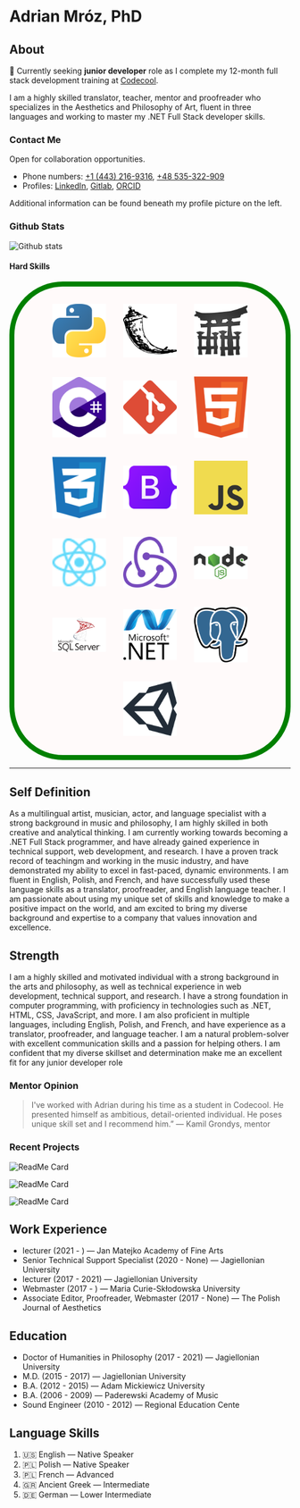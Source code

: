 # Adrian Mróz, PhD 
<!-- ![counter](https://enb6254mo1wkgw.m.pipedream.net) -->

## About

🔭 Currently seeking **junior developer** role as I complete my 12-month full stack development training at [Codecool](https://github.com/CodecoolGlobal).

I am a highly skilled translator, teacher, mentor and proofreader who specializes in the Aesthetics and Philosophy of Art, fluent in three languages and working to master my .NET Full Stack developer skills.

### Contact Me

Open for collaboration opportunities.

- Phone numbers: [+1 (443) 216-9316](+14432169316), [+48 535-322-909](+48535322900)
- Profiles: [LinkedIn](www.linkedin.com/in/abenteuerzeit/), [Gitlab](gitlab.com/abenteuerzeit), [ORCID](https://orcid.org/0000-0001-6813-7490)

Additional information can be found beneath my profile picture on the left.

### Github Stats

![Github stats](https://github-readme-stats.vercel.app/api?username=abenteuerzeit)

#### Hard Skills

<!-- 
![HTML and CSS logos](./assets//images/CSS3_and_HTML5_logos_and_wordmarks.svg "HTML and CSS")
![JavaScript logo](./assets//images/Unofficial_JavaScript_logo_2.svg "JavaScipt")
![Bootstrap logo](./assets//images/Bootstrap_logo.svg "Bootstrap")
![Git logo](./assets//images/Git-logo-orange.svg "git")
![Csharp logo](./assets//images/Logo_C_sharp.svg "C#")
![Microsoft SQL Server logo](./assets//images/microsoft-sql-server-logo.svg "Microsoft SQL Server")
![Dotnet Core logo](./assets//images/NET_Core_Logo.svg ".NET Core")
![Node logo](./assets//images/Node.js_logo.svg "node.js")
![PostgreSQL logo](./assets//images/Postgresql_elephant.svg "PostgreSQL")
![Python3 logo](./assets//images/Python_logo_and_wordmark.svg "Python")
![React native logo](./assets//images/React-icon.svg "react native") 
-->
<div style="display: flex; flex-wrap: wrap; align-items: center; justify-content: center; background-color: snow; border: 1vw solid green; border-radius: 10vw; padding: 1.618vw;">
  <figure style="margin: 1.6110vw; text-align: center; position: relative;">
    <img src="./assets/images/logo-python.svg" alt="Python3 logo" style="width: 10vw; height: auto;">
    <figcaption hidden style="position: absolute; top: 50%; left: 50%; transform: translate(-50%, -50%); font-weight: bold; font-size: 3.5vw; text-align: center; color: black; visibility: hidden; opacity: 0; transition: all 0.3s ease-in-out; z-index: 1;" onmouseover="this.style.visibility='visible'; this.style.opacity='1'; this.style.backgroundColor='rgba(255, 255, 255, 0.8);'" onmouseout="this.style.visibility='hidden'; this.style.opacity='0';">Python</figcaption>
  </figure>
  <figure style="margin: 1.6110vw; text-align: center; position: relative;">
    <img src="./assets/images/logo-flask.svg" alt="Flask framework logo" style="width: 10vw; height: auto;">
    <figcaption hidden style="position: absolute; top: 50%; left: 50%; transform: translate(-50%, -50%); font-weight: bold; font-size: 3.5vw; text-align: center; color: black; visibility: hidden; opacity: 0; transition: all 0.3s ease-in-out; z-index: 1;" onmouseover="this.style.visibility='visible'; this.style.opacity='1'; this.style.backgroundColor='rgba(255, 255, 255, 0.8);'" onmouseout="this.style.visibility='hidden'; this.style.opacity='0';">Flask</figcaption>
  </figure>
  <figure style="margin: 1.6110vw; text-align: center; position: relative;">
    <img src="./assets/images/logo-jinja.svg" alt="Jinja logo" style="width: 10vw; height: auto;">
    <figcaption hidden style="position: absolute; top: 50%; left: 50%; transform: translate(-50%, -50%); font-weight: bold; font-size: 3.5vw; text-align: center; color: black; visibility: hidden; opacity: 0; transition: all 0.3s ease-in-out; z-index: 1;" onmouseover="this.style.visibility='visible'; this.style.opacity='1'; this.style.backgroundColor='rgba(255, 255, 255, 0.8);'" onmouseout="this.style.visibility='hidden'; this.style.opacity='0';">Jinja</figcaption>
  </figure>
  <figure style="margin: 1.6110vw; text-align: center; position: relative;">
    <img src="./assets/images/logo-c-sharp.svg" alt="C# logo" style="width: 10vw; height: auto;">
    <figcaption hidden style="position: absolute; top: 50%; left: 50%; transform: translate(-50%, -50%); font-weight: bold; font-size: 3.5vw; text-align: center; color: black; visibility: hidden; opacity: 0; transition: all 0.3s ease-in-out; z-index: 1;" onmouseover="this.style.visibility='visible'; this.style.opacity='1'; this.style.backgroundColor='rgba(255, 255, 255, 0.8);'" onmouseout="this.style.visibility='hidden'; this.style.opacity='0';">C sharp</figcaption>
  </figure>
  <figure style="margin: 1.6110vw; text-align: center; position: relative;">
    <img src="./assets/images/logo-git.svg" alt="Git logo" style="width: 10vw; height: auto;">
    <figcaption hidden style="position: absolute; top: 50%; left: 50%; transform: translate(-50%, -50%); font-weight: bold; font-size: 3.5vw; text-align: center; color: black; visibility: hidden; opacity: 0; transition: all 0.3s ease-in-out; z-index: 1;" onmouseover="this.style.visibility='visible'; this.style.opacity='1'; this.style.backgroundColor='rgba(255, 255, 255, 0.8);'" onmouseout="this.style.visibility='hidden'; this.style.opacity='0';">git</figcaption>
  </figure>
  <figure style="margin: 1.6110vw; text-align: center; position: relative;">
    <img src="./assets/images/logo-html.svg" alt="HTML logo" style="width: 10vw; height: auto;">
    <figcaption hidden style="position: absolute; top: 50%; left: 50%; transform: translate(-50%, -50%); font-weight: bold; font-size: 3.5vw; text-align: center; color: black; visibility: hidden; opacity: 0; transition: all 0.3s ease-in-out; z-index: 1;" onmouseover="this.style.visibility='visible'; this.style.opacity='1'; this.style.backgroundColor='rgba(255, 255, 255, 0.8);'" onmouseout="this.style.visibility='hidden'; this.style.opacity='0';">HTML</figcaption>
  </figure>
  <figure style="margin: 1.6110vw; text-align: center; position: relative;">
    <img src="./assets/images/logo-css.svg" alt="CSS logo" style="width: 10vw; height: auto;">
    <figcaption hidden style="position: absolute; top: 50%; left: 50%; transform: translate(-50%, -50%); font-weight: bold; font-size: 3.5vw; text-align: center; color: black; visibility: hidden; opacity: 0; transition: all 0.3s ease-in-out; z-index: 1;" onmouseover="this.style.visibility='visible'; this.style.opacity='1'; this.style.backgroundColor='rgba(255, 255, 255, 0.8);'" onmouseout="this.style.visibility='hidden'; this.style.opacity='0';">CSS</figcaption>
  </figure>
  <figure style="margin: 1.6110vw; text-align: center; position: relative;">
    <img src="./assets/images/logo-bootstrap.svg" alt="Bootstrap logo" style="width: 10vw; height: auto;">
    <figcaption hidden style="position: absolute; top: 50%; left: 50%; transform: translate(-50%, -50%); font-weight: bold; font-size: 3.5vw; text-align: center; color: black; visibility: hidden; opacity: 0; transition: all 0.3s ease-in-out; z-index: 1;" onmouseover="this.style.visibility='visible'; this.style.opacity='1'; this.style.backgroundColor='rgba(255, 255, 255, 0.8);'" onmouseout="this.style.visibility='hidden'; this.style.opacity='0';">Bootstrap</figcaption>
  </figure>
  <figure style="margin: 1.6110vw; text-align: center; position: relative;">
    <img src="./assets/images/logo-javascript.svg" alt="JavaScript logo" style="width: 10vw; height: auto;">
    <figcaption hidden style="position: absolute; top: 50%; left: 50%; transform: translate(-50%, -50%); font-weight: bold; font-size: 3.5vw; text-align: center; color: black; visibility: hidden; opacity: 0; transition: all 0.3s ease-in-out; z-index: 1;" onmouseover="this.style.visibility='visible'; this.style.opacity='1'; this.style.backgroundColor='rgba(255, 255, 255, 0.8);'" onmouseout="this.style.visibility='hidden'; this.style.opacity='0';">JavaScript</figcaption>
  </figure>
  <figure style="margin: 1.6110vw; text-align: center; position: relative;">
    <img src="./assets/images/logo-react-native.svg" alt="React native logo" style="width: 10vw; height: auto;"">
    <figcaption hidden style="position: absolute; top: 50%; left: 50%; transform: translate(-50%, -50%); font-weight: bold; font-size: 3.5vw; text-align: center; color: black; visibility: hidden; opacity: 0; transition: all 0.3s ease-in-out; z-index: 1;" onmouseover="this.style.visibility='visible'; this.style.opacity='1'; this.style.backgroundColor='rgba(255, 255, 255, 0.8);'" onmouseout="this.style.visibility='hidden'; this.style.opacity='0';">React Native</figcaption>
  </figure>
  <figure style="margin: 1.6110vw; text-align: center; position: relative;">
    <img src="./assets/images/logo-redux.svg" alt="Redux logo" style="width: 10vw; height: auto;"">
    <figcaption hidden style="position: absolute; top: 50%; left: 50%; transform: translate(-50%, -50%); font-weight: bold; font-size: 3.5vw; text-align: center; color: black; visibility: hidden; opacity: 0; transition: all 0.3s ease-in-out; z-index: 1;" onmouseover="this.style.visibility='visible'; this.style.opacity='1'; this.style.backgroundColor='rgba(255, 255, 255, 0.8);'" onmouseout="this.style.visibility='hidden'; this.style.opacity='0';">Redux</figcaption>
  </figure>
  <figure style="margin: 1.6110vw; text-align: center; position: relative;">
    <img src="./assets/images/logo-node.svg" alt="Node logo" style="width: 10vw; height: auto;"">
    <figcaption hidden style="position: absolute; top: 50%; left: 50%; transform: translate(-50%, -50%); font-weight: bold; font-size: 3.5vw; text-align: center; color: black; visibility: hidden; opacity: 0; transition: all 0.3s ease-in-out; z-index: 1;" onmouseover="this.style.visibility='visible'; this.style.opacity='1'; this.style.backgroundColor='rgba(255, 255, 255, 0.8);'" onmouseout="this.style.visibility='hidden'; this.style.opacity='0';">Node</figcaption>
  </figure>
  <figure style="margin: 1.6110vw; text-align: center; position: relative;">
    <img src="./assets/images/logo-ms-sql.svg" alt="Microsoft SQL Server logo" style="width: 10vw; height: auto;">
    <figcaption hidden style="position: absolute; top: 50%; left: 50%; transform: translate(-50%, -50%); font-weight: bold; font-size: 3.5vw; text-align: center; color: black; visibility: hidden; opacity: 0; transition: all 0.3s ease-in-out; z-index: 1;" onmouseover="this.style.visibility='visible'; this.style.opacity='1'; this.style.backgroundColor='rgba(255, 255, 255, 0.8);'" onmouseout="this.style.visibility='hidden'; this.style.opacity='0';">SQL Server</figcaption>
  </figure>
  <figure style="margin: 1.6110vw; text-align: center; position: relative;">
    <img src="./assets/images/logo-dotnet.svg" alt=".NET Core logo" style="width: 10vw; height: auto;"">
    <figcaption hidden style="position: absolute; top: 50%; left: 50%; transform: translate(-50%, -50%); font-weight: bold; font-size: 3.5vw; text-align: center; color: black; visibility: hidden; opacity: 0; transition: all 0.3s ease-in-out; z-index: 1;" onmouseover="this.style.visibility='visible'; this.style.opacity='1'; this.style.backgroundColor='rgba(255, 255, 255, 0.8);'" onmouseout="this.style.visibility='hidden'; this.style.opacity='0';">.NET Core</figcaption>
  </figure>
  <figure style="margin: 1.6110vw; text-align: center; position: relative;">
    <img src="./assets/images/logo-postgresql_elephant.svg" alt="PostgreSQL logo" style="width: 10vw; height: auto;"">
    <figcaption hidden style="position: absolute; top: 50%; left: 50%; transform: translate(-50%, -50%); font-weight: bold; font-size: 3.5vw; text-align: center; color: black; visibility: hidden; opacity: 0; transition: all 0.3s ease-in-out; z-index: 1;" onmouseover="this.style.visibility='visible'; this.style.opacity='1'; this.style.backgroundColor='rgba(255, 255, 255, 0.8);'" onmouseout="this.style.visibility='hidden'; this.style.opacity='0';">PostgreSQL</figcaption>
  </figure>
  <figure style="margin: 1.6110vw; text-align: center; position: relative;">
    <img src="./assets/images/logo-unity.svg" alt="Unity logo" style="width: 10vw; height: auto;"">
    <figcaption hidden style="position: absolute; top: 50%; left: 50%; transform: translate(-50%, -50%); font-weight: bold; font-size: 3.5vw; text-align: center; color: black; visibility: hidden; opacity: 0; transition: all 0.3s ease-in-out; z-index: 1;" onmouseover="this.style.visibility='visible'; this.style.opacity='1'; this.style.backgroundColor='rgba(255, 255, 255, 0.8);'" onmouseout="this.style.visibility='hidden'; this.style.opacity='0';">Unity</figcaption>
  </figure>
</div>

***
## Self Definition

As a multilingual artist, musician, actor, and language specialist with a strong background in music and philosophy, I am highly skilled in both creative and analytical thinking. I am currently working towards becoming a .NET Full Stack programmer, and have already gained experience in technical support, web development, and research. I have a proven track record of teachingm and working in the music industry, and have demonstrated my ability to excel in fast-paced, dynamic environments. I am fluent in English, Polish, and French, and have successfully used these language skills as a translator, proofreader, and English language teacher. I am passionate about using my unique set of skills and knowledge to make a positive impact on the world, and am excited to bring my diverse background and expertise to a company that values innovation and excellence.

## Strength

I am a highly skilled and motivated individual with a strong background in the arts and philosophy, as well as technical experience in web development, technical support, and research. I have a strong foundation in computer programming, with proficiency in technologies such as .NET, HTML, CSS, JavaScript, and more. I am also proficient in multiple languages, including English, Polish, and French, and have experience as a translator, proofreader, and language teacher. I am a natural problem-solver with excellent communication skills and a passion for helping others. I am confident that my diverse skillset and determination make me an excellent fit for any junior developer role

### Mentor Opinion

> I've worked with Adrian during his time as a student in Codecool. He presented himself as ambitious, detail-oriented individual. He poses unique skill set and I recommend him.”
> — Kamil Grondys, mentor

### Recent Projects

![ReadMe Card](https://github-readme-stats.vercel.app/api/pin/?username=abenteuerzeit&repo=memory-game)

![ReadMe Card](https://github-readme-stats.vercel.app/api/pin/?username=abenteuerzeit&repo=ask-mate)

![ReadMe Card](https://github-readme-stats.vercel.app/api/pin/?username=abenteuerzeit&repo=life-of-the-ants-csharp)

## Work Experience

- lecturer (2021 - ) — Jan Matejko Academy of Fine Arts 
- Senior Technical Support Specialist (2020 - None) — Jagiellonian University 
- lecturer (2017 - 2021) — Jagiellonian University 
- Webmaster (2017 - ) — Maria Curie-Skłodowska University 
- Associate Editor, Proofreader, Webmaster (2017 - None) — The Polish Journal of
Aesthetics

## Education

- Doctor of Humanities in Philosophy (2017 - 2021) — Jagiellonian University 
- M.D. (2015 - 2017) — Jagiellonian University 
- B.A. (2012 - 2015) — Adam Mickiewicz University 
- B.A. (2006 - 2009) — Paderewski Academy of Music 
- Sound Engineer (2010 - 2012) — Regional Education Cente

## Language Skills

1. &#127482;&#127480; English — Native Speaker
2. &#127477;&#127473; Polish — Native Speaker
3. &#127477;&#127473; French — Advanced
4. &#127468;&#127479; Ancient Greek — Intermediate
5. &#127465;&#127466; German — Lower Intermediate

<!--
**abenteuerzeit/abenteuerzeit** is a ✨ _special_ ✨ repository because its `README.md` (this file) appears on your GitHub profile.

Here are some ideas to get you started:

- 🔭 I’m currently working on ...
- 🌱 I’m currently learning ...
- 👯 I’m looking to collaborate on ...
- 🤔 I’m looking for help with ...
- 💬 Ask me about ...
- 📫 How to reach me: ...
- 😄 Pronouns: ...
- ⚡ Fun fact: ...
-->
